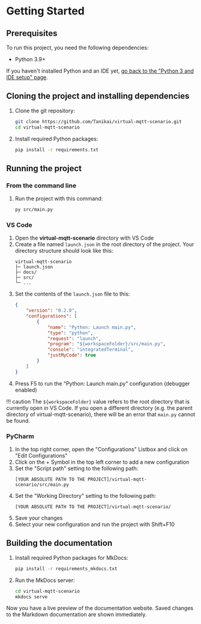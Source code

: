 # Getting Started

## Prerequisites

To run this project, you need the following dependencies:

* Python 3.9+

If you haven't installed Python and an IDE yet, [go back to the "Python 3 and IDE setup" page](setup.md).
 
## Cloning the project and installing dependencies

1. Clone the git repository:

   ``` sh
   git clone https://github.com/Tanikai/virtual-mqtt-scenario.git
   cd virtual-mqtt-scenario
   ```

2. Install required Python packages:

   ``` sh
   pip install -r requirements.txt
   ```

## Running the project

### From the command line

1. Run the project with this command:
   ``` sh
   py src/main.py
   ```
   
### VS Code

1. Open the **virtual-mqtt-scenario** directory with VS Code
2. Create a file named `launch.json` in the root directory of the project. Your
   directory structure should look like this:
   ```
   virtual-mqtt-scenario
   ├─ launch.json
   ├─ docs/
   ├─ src/
   └─ ...
   ```
3. Set the contents of the `launch.json` file to this:
   ``` json title="launch.json"
   {
       "version": "0.2.0",
       "configurations": [
           {
               "name": "Python: Launch main.py",
               "type": "python",
               "request": "launch",
               "program": "${workspaceFolder}/src/main.py",
               "console": "integratedTerminal",
               "justMyCode": true
           }
       ]
   }
   ```  
4. Press F5 to run the "Python: Launch main.py" configuration (debugger enabled)

!!! caution
    The `${workspaceFolder}` value refers to the root directory that is currently
    open in VS Code. If you open a different directory (e.g. the parent directory of virtual-mqtt-scenario),
    there will be an error that `main.py` cannot be found.

### PyCharm

1. In the top right corner, open the "Configurations" Listbox and click on "Edit
   Configurations"
2. Click on the + Symbol in the top left corner to add a new configuration
3. Set the "Script path" setting to the following path:
   ```
   [YOUR ABSOLUTE PATH TO THE PROJECT]/virtual-mqtt-scenario/src/main.py
   ```
4. Set the "Working Directory" setting to the following path:
   ```
   [YOUR ABSOLUTE PATH TO THE PROJECT]/virtual-mqtt-scenario/
   ```
5. Save your changes
6. Select your new configuration and run the project with Shift+F10
   
## Building the documentation

1. Install required Python packages for MkDocs:
    ``` sh
    pip install -r requirements_mkdocs.txt
    ```
   
2. Run the MkDocs server:
   ``` sh
   cd virtual-mqtt-scenario
   mkdocs serve
   ```

Now you have a live preview of the documentation website. Saved changes to the 
Markdown documentation are shown immediately.
   